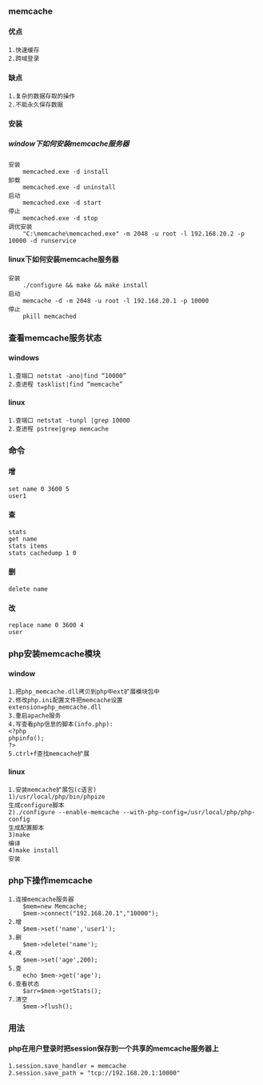 ### memcache
#### 优点 
    1.快速缓存
    2.跨域登录
    
#### 缺点
    1.复杂的数据存取的操作
    2.不能永久保存数据
    
#### 安装
##### window下如何安装memcache服务器
    安装
        memcached.exe -d install
    卸载
        memcached.exe -d uninstall
    启动
        memcached.exe -d start
    停止
        memcached.exe -d stop
    调优安装
        "C:\memcache\memcached.exe" -m 2048 -u root -l 192.168.20.2 -p 10000 -d runservice
        
#### linux下如何安装memcache服务器
    安装
        ./configure && make && make install
    启动
        memcache -d -m 2048 -u root -l 192.168.20.1 -p 10000
    停止
        pkill memcached
        
### 查看memcache服务状态
#### windows
    1.查端口 netstat -ano|find “10000”
    2.查进程 tasklist|find “memcache”
    
#### linux
    1.查端口 netstat -tunpl |grep 10000
    2.查进程 pstree|grep memcache
    
### 命令
#### 增
    set name 0 3600 5
    user1
    
#### 查
    stats
    get name
    stats items
    stats cachedump 1 0
    
#### 删
    delete name
    
#### 改
    replace name 0 3600 4
    user
    
### php安装memcache模块
#### window
    1.把php_memcache.dll拷贝到php中ext扩展模块包中
    2.修改php.ini配置文件把memcache设置
    extension=php_memcache.dll
    3.重启apache服务
    4.写查看php信息的脚本(info.php):
    <?php
    phpinfo();
    ?>
    5.ctrl+f查找memcache扩展
    
#### linux
    1.安装memcache扩展包(c语言)
    1)/usr/local/php/bin/phpize
    生成configure脚本
    2)./configure --enable-memcache --with-php-config=/usr/local/php/php-config
    生成配置脚本
    3)make
    编译
    4)make install
    安装
    
### php下操作memcache
    1.连接memcache服务器
        $mem=new Memcache;
        $mem->connect("192.168.20.1","10000");
    2.增
        $mem->set('name','user1');
    3.删
        $mem->delete('name');
    4.改
        $mem->set('age',200);
    5.查
        echo $mem->get('age');
    6.查看状态
        $arr=$mem->getStats();
    7.清空
        $mem->flush();
        
### 用法
#### php在用户登录时把session保存到一个共享的memcache服务器上
    1.session.save_handler = memcache
    2.session.save_path = "tcp://192.168.20.1:10000"